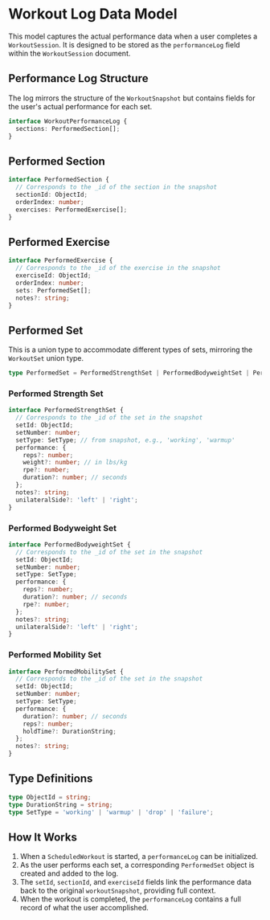 # Workout Log Data Model

This model captures the actual performance data when a user completes a `WorkoutSession`. It is designed to be stored as the `performanceLog` field within the `WorkoutSession` document.

## Performance Log Structure

The log mirrors the structure of the `WorkoutSnapshot` but contains fields for the user's actual performance for each set.

```typescript
interface WorkoutPerformanceLog {
  sections: PerformedSection[];
}
```

## Performed Section

```typescript
interface PerformedSection {
  // Corresponds to the _id of the section in the snapshot
  sectionId: ObjectId;
  orderIndex: number;
  exercises: PerformedExercise[];
}
```

## Performed Exercise

```typescript
interface PerformedExercise {
  // Corresponds to the _id of the exercise in the snapshot
  exerciseId: ObjectId;
  orderIndex: number;
  sets: PerformedSet[];
  notes?: string;
}
```

## Performed Set

This is a union type to accommodate different types of sets, mirroring the `WorkoutSet` union type.

```typescript
type PerformedSet = PerformedStrengthSet | PerformedBodyweightSet | PerformedMobilitySet;
```

### Performed Strength Set

```typescript
interface PerformedStrengthSet {
  // Corresponds to the _id of the set in the snapshot
  setId: ObjectId;
  setNumber: number;
  setType: SetType; // from snapshot, e.g., 'working', 'warmup'
  performance: {
    reps?: number;
    weight?: number; // in lbs/kg
    rpe?: number;
    duration?: number; // seconds
  };
  notes?: string;
  unilateralSide?: 'left' | 'right';
}
```

### Performed Bodyweight Set

```typescript
interface PerformedBodyweightSet {
  // Corresponds to the _id of the set in the snapshot
  setId: ObjectId;
  setNumber: number;
  setType: SetType;
  performance: {
    reps?: number;
    duration?: number; // seconds
    rpe?: number;
  };
  notes?: string;
  unilateralSide?: 'left' | 'right';
}
```

### Performed Mobility Set

```typescript
interface PerformedMobilitySet {
  // Corresponds to the _id of the set in the snapshot
  setId: ObjectId;
  setNumber: number;
  setType: SetType;
  performance: {
    duration?: number; // seconds
    reps?: number;
    holdTime?: DurationString;
  };
  notes?: string;
}
```

## Type Definitions

```typescript
type ObjectId = string;
type DurationString = string;
type SetType = 'working' | 'warmup' | 'drop' | 'failure';
```

## How It Works

1.  When a `ScheduledWorkout` is started, a `performanceLog` can be initialized.
2.  As the user performs each set, a corresponding `PerformedSet` object is created and added to the log.
3.  The `setId`, `sectionId`, and `exerciseId` fields link the performance data back to the original `workoutSnapshot`, providing full context.
4.  When the workout is completed, the `performanceLog` contains a full record of what the user accomplished.
